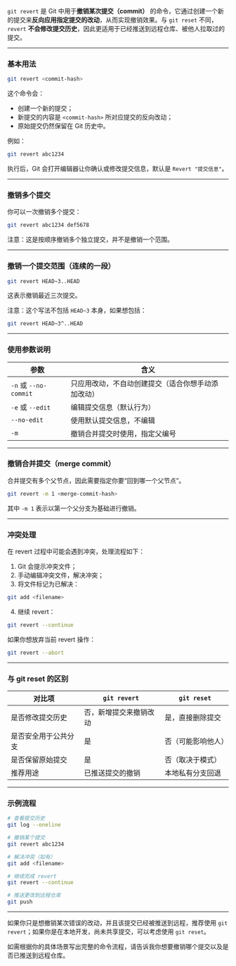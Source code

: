 `git revert` 是 Git 中用于**撤销某次提交（commit）** 的命令，它通过创建一个新的提交来**反向应用指定提交的改动**，从而实现撤销效果。与 `git reset` 不同，`revert` **不会修改提交历史**，因此更适用于已经推送到远程仓库、被他人拉取过的提交。

---

### 基本用法

```bash
git revert <commit-hash>
```

这个命令会：
- 创建一个新的提交；
- 新提交的内容是 `<commit-hash>` 所对应提交的反向改动；
- 原始提交仍然保留在 Git 历史中。

例如：

```bash
git revert abc1234
```

执行后，Git 会打开编辑器让你确认或修改提交信息，默认是 `Revert "提交信息"`。

---

### 撤销多个提交

你可以一次撤销多个提交：

```bash
git revert abc1234 def5678
```

注意：这是按顺序撤销多个独立提交，并不是撤销一个范围。

---

### 撤销一个提交范围（连续的一段）

```bash
git revert HEAD~3..HEAD
```

这表示撤销最近三次提交。

注意：这个写法不包括 `HEAD~3` 本身，如果想包括：

```bash
git revert HEAD~3^..HEAD
```

---

### 使用参数说明

| 参数 | 含义 |
|------|------|
| `-n` 或 `--no-commit` | 只应用改动，不自动创建提交（适合你想手动添加改动） |
| `-e` 或 `--edit` | 编辑提交信息（默认行为） |
| `--no-edit` | 使用默认提交信息，不编辑 |
| `-m` | 撤销合并提交时使用，指定父编号 |

---

### 撤销合并提交（merge commit）

合并提交有多个父节点，因此需要指定你要“回到哪一个父节点”。

```bash
git revert -m 1 <merge-commit-hash>
```

其中 `-m 1` 表示以第一个父分支为基础进行撤销。

---

### 冲突处理

在 revert 过程中可能会遇到冲突，处理流程如下：

1. Git 会提示冲突文件；
2. 手动编辑冲突文件，解决冲突；
3. 将文件标记为已解决：

```bash
git add <filename>
```

4. 继续 revert：

```bash
git revert --continue
```

如果你想放弃当前 revert 操作：

```bash
git revert --abort
```

---

### 与 git reset 的区别

| 对比项 | `git revert` | `git reset` |
|--------|--------------|-------------|
| 是否修改提交历史 | 否，新增提交来撤销改动 | 是，直接删除提交 |
| 是否安全用于公共分支 | 是 | 否（可能影响他人） |
| 是否保留原始提交 | 是 | 否（取决于模式） |
| 推荐用途 | 已推送提交的撤销 | 本地私有分支回退 |

---

### 示例流程

```bash
# 查看提交历史
git log --oneline

# 撤销某个提交
git revert abc1234

# 解决冲突（如有）
git add <filename>

# 继续完成 revert
git revert --continue

# 推送更改到远程仓库
git push
```

---

如果你只是想撤销某次错误的改动，并且该提交已经被推送到远程，推荐使用 `git revert`；如果你是在本地开发，尚未共享提交，可以考虑使用 `git reset`。

如需根据你的具体场景写出完整的命令流程，请告诉我你想要撤销哪个提交以及是否已推送到远程仓库。